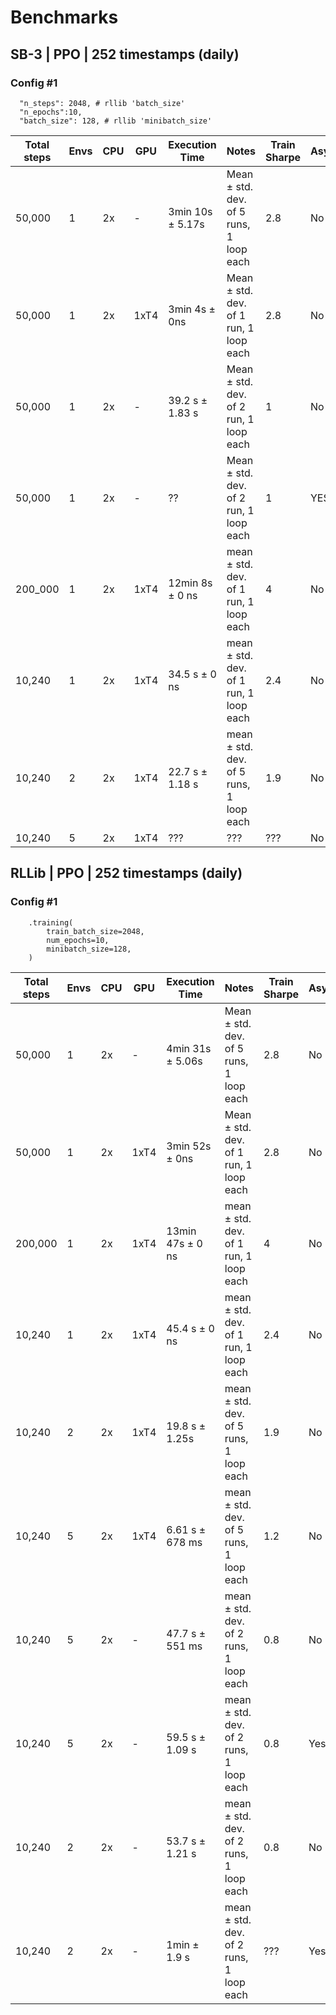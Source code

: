 # Benchmarks

## SB-3 | PPO | 252 timestamps (daily)

### Config #1
```
  "n_steps": 2048, # rllib 'batch_size'
  "n_epochs":10,
  "batch_size": 128, # rllib 'minibatch_size'
```

| Total steps |Envs| CPU   | GPU   | Execution Time         | Notes                        | Train Sharpe |Async|
|--------|---|-------|-------|------------------------|---------------------------------|------------|---|
| 50,000 | 1          | 2x    | -     | 3min 10s ± 5.17s       | Mean ± std. dev. of 5 runs, 1 loop each | 2.8 | No |
| 50,000 | 1          | 2x    | 1xT4  | 3min 4s ± 0ns          | Mean ± std. dev. of 1 run, 1 loop each | 2.8 | No |
| 50,000 | 1          | 2x    | - | 39.2 s ± 1.83 s         | Mean ± std. dev. of 2 run, 1 loop each | 1 | No |
| 50,000 | 1          | 2x    | - | ??   | Mean ± std. dev. of 2 run, 1 loop each | 1 | YES |
|200_000 | 1| 2x    | 1xT4 | 12min 8s ± 0 ns | mean ± std. dev. of 1 run, 1 loop each | 4 | No |
|10,240 | 1| 2x    | 1xT4 | 34.5 s ± 0 ns | mean ± std. dev. of 1 run, 1 loop each | 2.4 | No |
|10,240 | 2 | 2x    | 1xT4 |22.7 s ± 1.18 s |mean ± std. dev. of 5 runs, 1 loop each | 1.9 | No |
|10,240 | 5 | 2x    | 1xT4 |??? |??? | ???| No |

##  RLLib | PPO | 252 timestamps (daily)

### Config #1
```
    .training(
        train_batch_size=2048,
        num_epochs=10,
        minibatch_size=128,
    )
```

| Total steps |Envs | CPU   | GPU   | Execution Time         | Notes                        |Train Sharpe |Async|
|---------------|---|-------|-------|------------------------|------------------------------|------------|---|
| 50,000 | 1          | 2x    | -     | 4min 31s ± 5.06s       | Mean ± std. dev. of 5 runs, 1 loop each | 2.8 | No |
| 50,000 | 1           | 2x    | 1xT4  | 3min 52s ± 0ns         | Mean ± std. dev. of 1 run, 1 loop each | 2.8 | No |
|200,000| 1 | 2x    | 1xT4 | 13min 47s ± 0 ns | mean ± std. dev. of 1 run, 1 loop each | 4 | No |
|10,240 | 1 | 2x    | 1xT4 | 45.4 s ± 0 ns | mean ± std. dev. of 1 run, 1 loop each | 2.4 | No |
|10,240 | 2 | 2x    | 1xT4 |19.8 s ± 1.25s | mean ± std. dev. of 5 runs, 1 loop each | 1.9 | No |
|10,240 | 5 | 2x    | 1xT4 |6.61 s ± 678 ms | mean ± std. dev. of 5 runs, 1 loop each |1.2 | No |
|10,240 | 5 | 2x    | - |47.7 s ± 551 ms | mean ± std. dev. of 2 runs, 1 loop each | 0.8 | No |
|10,240 | 5 | 2x    | - |59.5 s ± 1.09 s | mean ± std. dev. of 2 runs, 1 loop each | 0.8 | Yes |
|10,240 | 2 | 2x    | - |53.7 s ± 1.21 s | mean ± std. dev. of 2 runs, 1 loop each | 0.8 | No |
|10,240 | 2 | 2x    | - | 1min ± 1.9 s | mean ± std. dev. of 2 runs, 1 loop each | ??? | Yes |



